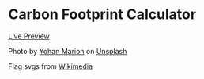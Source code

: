# Carbon Footprint Calculator
<a href = "https://rabbitcase.github.io/carbon-footprint-calculator">Live Preview</a>

Photo by <a href="https://unsplash.com/@yohanmarion?utm_content=creditCopyText&utm_medium=referral&utm_source=unsplash">Yohan Marion</a> on <a href="https://unsplash.com/photos/a-large-green-landscape-nByLkhn1IsI?utm_content=creditCopyText&utm_medium=referral&utm_source=unsplash">Unsplash</a>
            
Flag svgs from <a href="https://commons.wikimedia.org/">Wikimedia</a>
